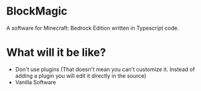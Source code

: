 # BlockMagic
A software for Minecraft: Bedrock Edition written in Typescript code.

# What will it be like?
- Don't use plugins (That doesn't mean you can't customize it. Instead of adding a plugin you will edit it directly in the source)
- Vanilla Software
